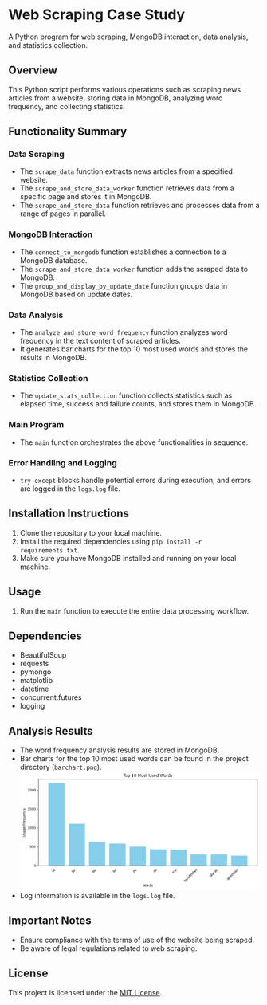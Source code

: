 # Web Scraping Case Study

A Python program for web scraping, MongoDB interaction, data analysis, and statistics collection.

## Overview

This Python script performs various operations such as scraping news articles from a website, storing data in MongoDB, analyzing word frequency, and collecting statistics.

## Functionality Summary

### Data Scraping

- The `scrape_data` function extracts news articles from a specified website.
- The `scrape_and_store_data_worker` function retrieves data from a specific page and stores it in MongoDB.
- The `scrape_and_store_data` function retrieves and processes data from a range of pages in parallel.

### MongoDB Interaction

- The `connect_to_mongodb` function establishes a connection to a MongoDB database.
- The `scrape_and_store_data_worker` function adds the scraped data to MongoDB.
- The `group_and_display_by_update_date` function groups data in MongoDB based on update dates.

### Data Analysis

- The `analyze_and_store_word_frequency` function analyzes word frequency in the text content of scraped articles.
- It generates bar charts for the top 10 most used words and stores the results in MongoDB.

### Statistics Collection

- The `update_stats_collection` function collects statistics such as elapsed time, success and failure counts, and stores them in MongoDB.

### Main Program

- The `main` function orchestrates the above functionalities in sequence.

### Error Handling and Logging

- `try-except` blocks handle potential errors during execution, and errors are logged in the `logs.log` file.

## Installation Instructions

1. Clone the repository to your local machine.
2. Install the required dependencies using `pip install -r requirements.txt`.
3. Make sure you have MongoDB installed and running on your local machine.

## Usage

1. Run the `main` function to execute the entire data processing workflow.

## Dependencies

- BeautifulSoup
- requests
- pymongo
- matplotlib
- datetime
- concurrent.futures
- logging

## Analysis Results

- The word frequency analysis results are stored in MongoDB.
- Bar charts for the top 10 most used words can be found in the project directory (`barchart.png`).  
![Bar Chart](https://github.com/simgeilaydameric/web-scraping-case-study/blob/main/assets/barchart.png)
- Log information is available in the `logs.log` file.

## Important Notes

- Ensure compliance with the terms of use of the website being scraped.
- Be aware of legal regulations related to web scraping.

## License

This project is licensed under the [MIT License](LICENSE).





